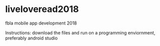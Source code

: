 # liveloveread2018
fbla mobile app development 2018

Instructions:
download the files and run on a programming enviornment, preferably android studio
